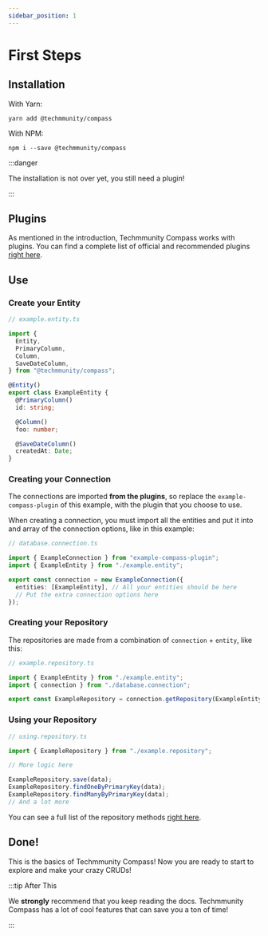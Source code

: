 ```yaml
---
sidebar_position: 1
---
```


# First Steps

## Installation

With Yarn:

```
yarn add @techmmunity/compass
```

With NPM:

```
npm i --save @techmmunity/compass
```

:::danger

The installation is not over yet, you still need a plugin!

:::

## Plugins

As mentioned in the introduction, Techmmunity Compass works with plugins. You can find a complete list of official and recommended plugins [right here](../plugins/plugins-list).

## Use

### Create your Entity

```ts
// example.entity.ts

import {
  Entity,
  PrimaryColumn,
  Column,
  SaveDateColumn,
} from "@techmmunity/compass";

@Entity()
export class ExampleEntity {
  @PrimaryColumn()
  id: string;

  @Column()
  foo: number;

  @SaveDateColumn()
  createdAt: Date;
}
```

### Creating your Connection

The connections are imported **from the plugins**, so replace the `example-compass-plugin` of this example, with the plugin that you choose to use.

When creating a connection, you must import all the entities and put it into and array of the connection options, like in this example:

```ts
// database.connection.ts

import { ExampleConnection } from "example-compass-plugin";
import { ExampleEntity } from "./example.entity";

export const connection = new ExampleConnection({
  entities: [ExampleEntity], // All your entities should be here
  // Put the extra connection options here
});
```

### Creating your Repository

The repositories are made from a combination of `connection` + `entity`, like this:

```ts
// example.repository.ts

import { ExampleEntity } from "./example.entity";
import { connection } from "./database.connection";

export const ExampleRepository = connection.getRepository(ExampleEntity);
```

### Using your Repository

```ts
// using.repository.ts

import { ExampleRepository } from "./example.repository";

// More logic here

ExampleRepository.save(data);
ExampleRepository.findOneByPrimaryKey(data);
ExampleRepository.findManyByPrimaryKey(data);
// And a lot more
```

You can see a full list of the repository methods [right here](./repositories).

## Done!

This is the basics of Techmmunity Compass! Now you are ready to start to explore and make your crazy CRUDs!

:::tip After This

We **strongly** recommend that you keep reading the docs. Techmmunity Compass has a lot of cool features that can save you a ton of time!

:::
